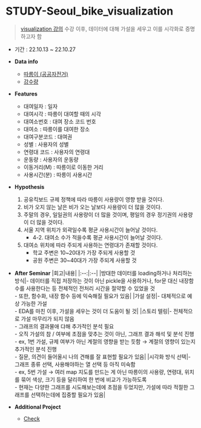 # STUDY-Seoul_bike_visualization

> [visualization 강의](https://github.com/Chaewon-Leee/TIL/tree/main/ML/Visualization) 수강 이후, 데이터에 대해 가설을 세우고 이를 시각화로 증명하고자 함

- 기간 : 22.10.13 ~ 22.10.27

- **Data info**

  - [따릉이 (공공자전거)](https://data.seoul.go.kr/dataList/OA-15245/F/1/datasetView.do#)
  - [강수량](https://data.kma.go.kr/stcs/grnd/grndRnList.do?pgmNo=69)

- **Features**

  - 대여일자 : 일자
  - 대여시각 : 따릉이 대여할 때의 시각
  - 대여소번호 : 대여 장소 코드 번호
  - 대여소 : 따릉이를 대여한 장소
  - 대여구분코드 : 대여권
  - 성별 : 사용자의 성별
  - 연령대 코드 : 사용자의 연령대
  - 운동량 : 사용자의 운동량
  - 이동거리(M) : 따릉이로 이동한 거리
  - 사용시간(분) : 따릉이 사용시간

- **Hypothesis**

  1. 공유킥보드 규제 정책에 따라 따릉이 사용량이 영향 받을 것이다.
  2. 비가 오지 않는 날은 비가 오는 날보다 사용량이 더 많을 것이다.
  3. 주말의 경우, 일일권의 사용량이 더 많을 것이며, 평일의 경우 정기권의 사용량이 더 많을 것이다.
  4. 서울 지역 위치가 외곽일수록 평균 사용시간이 늘어날 것이다.
     - 4-2. 대여소 수가 적을수록 평균 사용시간이 늘어날 것이다.
  5. 대여소 위치에 따라 주되게 사용하는 연령대가 존재할 것이다.
     - 학교 주변은 10~20대가 가장 주되게 사용할 것
     - 공원 주변은 30~40대가 가장 주되게 사용할 것

- **After Seminar**
  |회고|내용|
  |:--:|:--|
  |방대한 데이터를 loading하거나 처리하는 방식|- 데이터를 직접 저장하는 것이 아닌 pickle을 사용하거나, for문 대신 내장함수를 사용한다는 등 전체적인 전처리 시간을 절약할 수 있었을 것 <br> - 또한, 함수화, 내장 함수 등에 익숙해질 필요가 있음|
  |가설 설정|- 대체적으로 예상 가능한 가설 <br>- EDA를 마친 이후, 가설을 세우는 것이 더 도움이 될 것|
  |스토리 텔링|- 전체적으로 가설 마무리가 되지 않음 <br> - 그래프의 결과물애 댜해 추가적인 분석 필요<br>- 오직 가설의 참 / 여부에 초점을 맞추는 것이 아닌, 그래프 결과 해석 및 분석 진행 <br>- ex, 1번 가설, 규제 여부가 아닌 계절의 영향을 받는 듯함 → 계절의 영향이 있는지 추가적인 분석 진행<br>- 질문, 의견이 들어올시 나의 견해를 잘 표현할 필요가 있음|
  |시각화 방식 선택|- 그래프 종류 선택, 사용해야하는 열 선택 등 아직 미숙함<br>- ex, 5번 가설 → 여러 map 지도를 만드는 게 아닌 따릉이의 사용량, 연령대, 위치를 묶어 색상, 크기 등을 달리하여 한 번에 비교가 가능하도록<br>- 현재는 다양한 그래프를 시도해보는데에 초점을 두었지만, 가설에 따라 적절한 그래프를 선택하는데에 집중할 필요가 있음|

- **Additional Project**
  - [Check](https://github.com/Chaewon-Leee/TIL/tree/main/ML)
